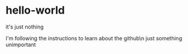 # hello-world
it's just nothing

I'm following the instructions to learn about the github\n
just something unimportant
